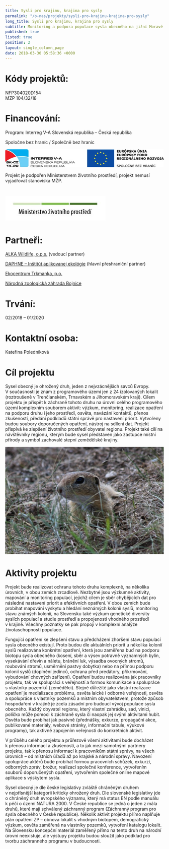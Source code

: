 ```yaml
---
title: Sysli pro krajinu, krajina pro sysly
permalink: "/o-nas/projekty/sysli-pro-krajinu-krajina-pro-sysly"
long_title: Sysli pro krajinu, krajina pro sysly
subtitle: Monitoring a podpora populace sysla obecného na jižní Moravě
published: true
listed: true
position: 2
layout: single_column_page
date: 2018-03-30 05:58:36 +0000
---
```

# Kódy projektů:

NFP304020D154  
MZP 104/32/18

# Financování:

Program: Interreg V-A Slovenská republika – Česká republika

Spoločne bez hraníc / Společně bez hranic

![](/media/logo_IRRVA_2014-20_610.JPG)

Projekt je podpořen Ministerstvem životního prostředí, projekt nemusí
vyjadřovat stanoviska MŽP.

# ![](/media/OPEU-Logo-MZP_20141218v.JPG)

# Partneři:

[ALKA Wildlife, o.p.s.](https://www.alkawildlife.eu) (vedoucí partner)

[DAPHNE – Inštitút aplikovanej ekológie][1]
(hlavní přeshraniční partner)

[Ekocentrum Trkmanka, p.o.][2]

[Národná zoologická záhrada Bojnice][3]

# Trvání:

02/2018 – 01/2020

# Kontaktní osoba:

Kateřina Poledníková

# Cíl projektu

Sysel obecný je ohrožený druh, jeden z nejvzácnějších savců
Evropy. V současnosti je znám z programového území jen z 24 izolovaných
lokalit (roztroušeně v Trenčianském, Trnavském a Jihomoravském
kraji). Cílem projektu je přispět k záchraně tohoto druhu na úrovni
celého programového území komplexním souborem aktivit: výzkum,
monitoring, realizace opatření na podporu druhu i jeho prostředí,
osvěta, navázání kontaktů, přenos zkušeností, předání podkladů státní
správě pro nastavení priorit.  Vytvořeny budou soubory doporučených
opatření, nástroj na sdílení dat.  Projekt přispívá ke zlepšení
životního prostředí obyvatel regionu.  Projekt také cílí na návštěvníky
regionu, kterým bude sysel představen jako zástupce místní přírody
a symbol zachovalé stepní zemědělské krajiny.

![](/media/IMG_2423_u_610.JPG)

# Aktivity projektu

Projekt bude realizovat ochranu tohoto druhu komplexně, na několika
úrovních, v obou zemích zrcadlově.  Nezbytné jsou výzkumné aktivity,
mapování a monitoring populací, jejichž cílem je sběr chybějících dat
pro následné nastavení priorit a efektivních opatření. V obou zemích
bude probíhat mapování výskytu a hledání neznámých kolonií syslů,
monitoring stavu známých kolonií, na Slovensku také výzkum genetické
diversity syslích populací a studie prostředí a propojenosti vhodného
prostředí v krajině. Všechny poznatky se pak propojí v komplexní analýze
životaschopnosti populace.

Fungující opatření ke zlepšení stavu a předcházení zhoršení stavu
populací sysla obecného existují.  Proto budou dle aktuálních priorit
u několika kolonií syslů realizována konkrétní opatření, která jsou
zaměřena buď na podporu biotopu sysla obecného (kosení, sběr a výsev
potravně významných bylin, vysekávání dřevin a náletu, bránění luk,
výsadba ovocných stromů, roubování stromů, usměrnění pastvy dobytka)
nebo na přímou podporu kolonií syslů (doplnění jedinců, ochrana před
predátory, přikrmování, vybudování chovných zařízení). Opatření budou
realizována jak pracovníky projektu, tak ve spolupráci s veřejností
a formou komunikace a spolupráce s vlastníky pozemků (zemědělci). Stejně
důležité jako vlastní realizace opatření je medializace problému, osvěta
laické i odborné veřejnosti, osvěta a spolupráce s vlastníky pozemků
a místním obyvatelstvem, protože způsob hospodaření v krajině je zcela
zásadní pro budoucí vývoj populace sysla obecného. Každý obyvatel
regionu, který vlastní zahrádku, sad, vinici, políčko může pomoci
k záchraně sysla či naopak jej svými aktivitami hubit. Osvěta bude
probíhat jak pasivně (přednášky, exkurze, propagační akce, publikované
materiály, webové stránky, informační tabule, výukové programy), tak
aktivně zapojením veřejnosti do konkrétních aktivit.

V průběhu celého projektu a průřezově všemi aktivitami bude docházet
k přenosu informací a zkušeností, a to jak mezi samotnými partnery
projektu, tak k přenosu informací k pracovníkům státní správy, na všech
úrovních – od místních úřadů až po krajské a národní správy. Navození
spolupráce aktérů bude probíhat formou pracovních schůzek, exkurzí,
odborných zpráv, brožur, realizací společné konference, vytvořením
souborů doporučených opatření, vytvořením společné online mapové
aplikace s výskytem sysla.

Sysel obecný je dle české legislativy zvláště chráněným druhem
v nejpřísnější kategorii kriticky ohrožený druh. Dle slovenské
legislativy jde o chráněný druh evropského významu, který má status EN
podle manuálu k péči o území NATURA 2000. V České republice se jedná
o jeden z mála druhů, které mají schválený záchranný program (Záchranný
program pro sysla obecného v České republice). Několik aktivit projektu
přímo naplňuje plán opatření ZP – obnova lokalit s vhodným biotopem,
demografický výzkum, osvěta zaměřená na vlastníky pozemků, vytvoření
katalogu lokalit. Na Slovensku koncepční materiál zaměřený přímo na
tento druh na národní úrovni neexistuje, ale výstupy projektu budou
sloužit jako podklad pro tvorbu záchranného programu v budoucnosti.


[1]: http://daphne.sk/
[2]: https://www.ekocentrum-trkmanka.com/
[3]: http://zoobojnice.sk/
